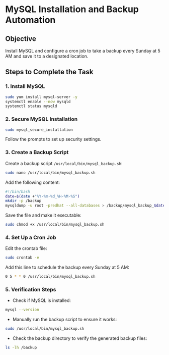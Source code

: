 # MySQL Installation and Backup Automation

## Objective
Install MySQL and configure a cron job to take a backup every Sunday at 5 AM and save it to a designated location.

## Steps to Complete the Task

### 1. Install MySQL
```bash
sudo yum install mysql-server -y
systemctl enable --now mysqld
systemctl status mysqld
```

### 2. Secure MySQL Installation
```bash
sudo mysql_secure_installation
```
Follow the prompts to set up security settings.

### 3. Create a Backup Script
Create a backup script `/usr/local/bin/mysql_backup.sh`:
```bash
sudo nano /usr/local/bin/mysql_backup.sh
```
Add the following content:
```bash
#!/bin/bash
date=$(date +"%Y-%m-%d_%H-%M-%S")
mkdir -p /backup
mysqldump -u root -predhat --all-databases > /backup/mysql_backup_$date.sql
```
Save the file and make it executable:
```bash
sudo chmod +x /usr/local/bin/mysql_backup.sh
```

### 4. Set Up a Cron Job
Edit the crontab file:
```bash
sudo crontab -e
```
Add this line to schedule the backup every Sunday at 5 AM:
```bash
0 5 * * 0 /usr/local/bin/mysql_backup.sh
```

### 5. Verification Steps
- Check if MySQL is installed:
```bash
mysql --version
```
- Manually run the backup script to ensure it works:
```bash
sudo /usr/local/bin/mysql_backup.sh
```
- Check the backup directory to verify the generated backup files:
```bash
ls -lh /backup
```

